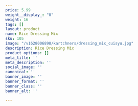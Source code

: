 ```yaml
---
price: 5.99
weight__display_: "0"
weight: 16
tags: []
layout: product
name: Rice Dressing Mix
sku: 105
image: "/v1628006898/kartchners/dressing_mix_cuisyu.jpg"
description: Rice Dressing Mix
product_options: []
meta_title: ''
meta_description: ''
social_image: ''
canonical: ''
banner_image: ''
banner_format: ''
banner_class: ''
banner_alt: ''

---
```

